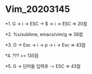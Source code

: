 # Vim_20203145

*1. G -> i -> ESC -> $ -> i -> ESC  => 20점

*2. %s/sublime, emacs/vim/g => 38점

*3. O -> Esc -> i -> p -> i -> Esc  => 43점

*4. ??? => 135점

*5. G -> 단어들 입력후 -> ESC => 43점
